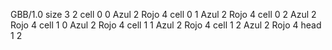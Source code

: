 <gs-board> GBB/1.0
size 3 2
cell 0 0 Azul 2 Rojo 4
cell 0 1 Azul 2 Rojo 4
cell 0 2 Azul 2 Rojo 4
cell 1 0 Azul 2 Rojo 4
cell 1 1 Azul 2 Rojo 4
cell 1 2 Azul 2 Rojo 4
head 1 2
 </gs-board>